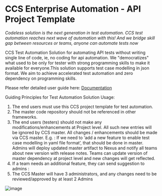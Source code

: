 # CCS Enterprise Automation - API Project Template
_Codeless solution is the next generation in test automation. CCS test automation reaches next wave of automation with this! And we bridge skill gap between resources or teams, anyone can automate tests now_

CCS Test Automation Solution for automating API tests without writing single line of code, ie, no coding for api automation. We "democratizes" what used to be only for tester with strong programming skills to make it available for everyone.This solution supports test case modelling in json format. We aim to achieve accelerated test automation and zero dependency on programming skills.

Please refer detailed user guide here: [Documentation](https://github.com/Crown-Commercial-Service/ccs-enterprise-automation-api-project/wiki)

Guiding Principles for Test Automation Solution Usage:
1. The end users must use this CCS project template for test automation. 
2. The master code repository should not be referenced in other frameworks.
3. The end users (testers) should not make any modifications/enhancements at Project level. All such new entries will be ignored by CCS master. All changes / enhancements should be made via CCS master. E.g. : If we need to ‘add a new feature to enable test case modelling in yaml file format’, that should be done in master. Admins will deploy updated master artifact to Nexus and notify all teams about new version with release notes. Teams can update version of master dependency at project level and new changes will get reflected.
4. If a team needs an additional feature, they can send suggestion to admins : <email>
5. The CCS Master will have 3 administrators, and any changes need to be reviewed/approved by at least 2 Admins

![image](https://user-images.githubusercontent.com/89130649/152338982-b8972f59-4edd-4b0b-83eb-679274869872.png)
